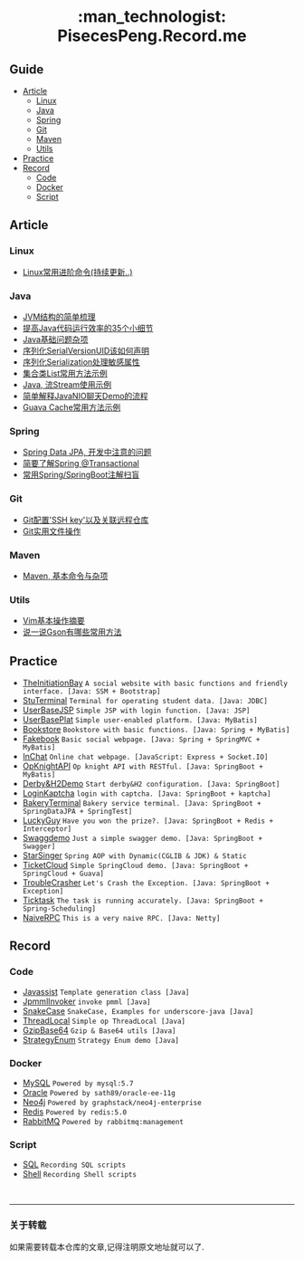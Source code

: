 <h1 align="center"> :man_technologist: PisecesPeng.Record.me </h1>

<h2> Guide </h2>

- [Article](#article)
  - [Linux](#linux)
  - [Java](#java)
  - [Spring](#spring)
  - [Git](#git)
  - [Maven](#maven)
  - [Utils](#utils)
- [Practice](#practice)
- [Record](#record)
  - [Code](#code)
  - [Docker](#docker)
  - [Script](#script)

## Article

### Linux

- [Linux常用进阶命令(持续更新..)](Article/Linux/LinuxCommandMemo(ContinuousUpdate..).md)

### Java

- [JVM结构的简单梳理](Article/Java/JVMStructure.md)
- [提高Java代码运行效率的35个小细节](Article/Java/JavaCodeOptimizationDetails.md)
- [Java基础问题杂项](Article/Java/JavaBasicQuestion.md)
- [序列化SerialVersionUID该如何声明](Article/Java/JavaSerializationDeclareSerialVersionUID.md)
- [序列化Serialization处理敏感属性](Article/Java/JavaSerializationHandlingSensitiveAttributes.md)
- [集合类List常用方法示例](Article/Java/JavaIntroductionToTheListMethod.md)
- [Java, 流Stream使用示例](Article/Java/JavaStreamUsageExample.md)
- [简单解释JavaNIO聊天Demo的流程](Article/Java/JavaNIOChatDemo.md)
- [Guava Cache常用方法示例](Article/Java/GuavaCacheUsageExample.md)

### Spring

- [Spring Data JPA, 开发中注意的问题](Article/Framework/Spring/SpringDataJPAProblemsEncounteredInDevelopment.md)
- [简要了解Spring @Transactional](Article/Framework/Spring/BrieflyUnderstandSpringTransactional.md)
- [常用Spring/SpringBoot注解扫盲](Article/Framework/Spring/SpringAnnotation.md)

### Git

- [Git配置'SSH key'以及关联远程仓库](Article/Tools/GitConfiguresSSHkeyAndAssociatedRemoteRepository.md)
- [Git实用文件操作](Article/Tools/BrieflyDescribeGitsFileOperations.md)

### Maven

- [Maven, 基本命令与杂项](Article/Tools/MavenSuitableForUsingItsCommand.md)

### Utils

- [Vim基本操作摘要](Article/Tools/SummaryOfVimBasicOperations.md)
- [说一说Gson有哪些常用方法](Article/Utils/SimpleGsonUtil.md)

## Practice

- [TheInitiationBay](https://github.com/PisecesPeng/SampleWare/tree/master/TheInitiationBay) ``` A social website with basic functions and friendly interface. [Java: SSM + Bootstrap] ```
- [StuTerminal](https://github.com/PisecesPeng/SampleWare/tree/master/StuTerminal) ``` Terminal for operating student data. [Java: JDBC] ```
- [UserBaseJSP](https://github.com/PisecesPeng/SampleWare/tree/master/UserBaseJSP) ``` Simple JSP with login function. [Java: JSP] ```
- [UserBasePlat](https://github.com/PisecesPeng/SampleWare/tree/master/UserBasePlat) ``` Simple user-enabled platform. [Java: MyBatis] ```
- [Bookstore](https://github.com/PisecesPeng/SampleWare/tree/master/BookStore) ``` Bookstore with basic functions. [Java: Spring + MyBatis] ```
- [Fakebook](https://github.com/PisecesPeng/SampleWare/tree/master/Fakebook) ``` Basic social webpage. [Java: Spring + SpringMVC + MyBatis] ```
- [InChat](https://github.com/PisecesPeng/SampleWare/tree/master/InChat) ``` Online chat webpage. [JavaScript: Express + Socket.IO] ```
- [OpKnightAPI](https://github.com/PisecesPeng/SampleWare/tree/master/OpKnightAPI) ``` Op knight API with RESTful. [Java: SpringBoot + MyBatis] ```
- [Derby&H2Demo](https://github.com/PisecesPeng/SampleWare/tree/master/Derby%26H2Demo) ``` Start derby&H2 configuration. [Java: SpringBoot] ```
- [LoginKaptcha](https://github.com/PisecesPeng/SampleWare/tree/master/LoginKaptcha) ``` login with captcha. [Java: SpringBoot + kaptcha] ```
- [BakeryTerminal](https://github.com/PisecesPeng/SampleWare/tree/master/BakeryTerminal) ``` Bakery service terminal. [Java: SpringBoot + SpringDataJPA + SpringTest] ```
- [LuckyGuy](https://github.com/PisecesPeng/SampleWare/tree/master/LuckyGuy) ``` Have you won the prize?. [Java: SpringBoot + Redis + Interceptor] ```
- [Swaggdemo](https://github.com/PisecesPeng/SampleWare/tree/master/Swaggdemo) ``` Just a simple swagger demo. [Java: SpringBoot + Swagger] ```
- [StarSinger](https://github.com/PisecesPeng/SampleWare/tree/master/StarSinger) ``` Spring AOP with Dynamic(CGLIB & JDK) & Static ```
- [TicketCloud](https://github.com/PisecesPeng/SampleWare/tree/master/TicketCloud) ``` Simple SpringCloud demo. [Java: SpringBoot + SpringCloud + Guava] ```
- [TroubleCrasher](https://github.com/PisecesPeng/SampleWare/tree/master/TroubleCrasher) ``` Let's Crash the Exception. [Java: SpringBoot + Exception] ```
- [Ticktask](https://github.com/PisecesPeng/SampleWare/tree/master/Ticktask) ``` The task is running accurately. [Java: SpringBoot + Spring-Scheduling] ```
- [NaiveRPC](https://github.com/PisecesPeng/SampleWare/tree/master/NaiveRPC) ``` This is a very naive RPC. [Java: Netty] ```

## Record

### Code

- [Javassist](https://github.com/PisecesPeng/SampleWare/tree/master/A1JavaUtils/Javassist) ``` Template generation class [Java] ```
- [JpmmlInvoker](https://github.com/PisecesPeng/SampleWare/tree/master/A1JavaUtils/JpmmlInvoker) ``` invoke pmml [Java] ```
- [SnakeCase](https://github.com/PisecesPeng/SampleWare/tree/master/A1JavaUtils/SnakeCase) ``` SnakeCase, Examples for underscore-java [Java] ```
- [ThreadLocal](https://github.com/PisecesPeng/SampleWare/tree/master/A1JavaUtils/ThreadLocal) ``` Simple op ThreadLocal [Java] ```
- [GzipBase64](https://github.com/PisecesPeng/SampleWare/tree/master/A1JavaUtils/GzipBase64) ``` Gzip & Base64 utils [Java] ```
- [StrategyEnum](https://github.com/PisecesPeng/SampleWare/tree/master/A1JavaUtils/StrategyEnum) ``` Strategy Enum demo [Java] ```

### Docker

- [MySQL](https://github.com/PisecesPeng/SampleWare/tree/master/A1Docker/MySQL) ``` Powered by mysql:5.7 ```
- [Oracle](https://github.com/PisecesPeng/SampleWare/tree/master/A1Docker/Oracle-ee-11g) ``` Powered by sath89/oracle-ee-11g ```
- [Neo4j](https://github.com/PisecesPeng/SampleWare/tree/master/A1Docker/Neo4j-enterprise) ``` Powered by graphstack/neo4j-enterprise ```
- [Redis](https://github.com/PisecesPeng/SampleWare/tree/master/A1Docker/Redis) ``` Powered by redis:5.0 ```
- [RabbitMQ](https://github.com/PisecesPeng/SampleWare/tree/master/A1Docker/RabbitMQ) ``` Powered by rabbitmq:management ``` 

### Script

- [SQL](https://github.com/PisecesPeng/SampleWare/tree/master/A1Script/SQL) ``` Recording SQL scripts ```
- [Shell](https://github.com/PisecesPeng/SampleWare/tree/master/A1Script/Shell) ``` Recording Shell scripts ```

<br/>

<hr>

<h3> 关于转载 </h3>

如果需要转载本仓库的文章,记得注明原文地址就可以了.
